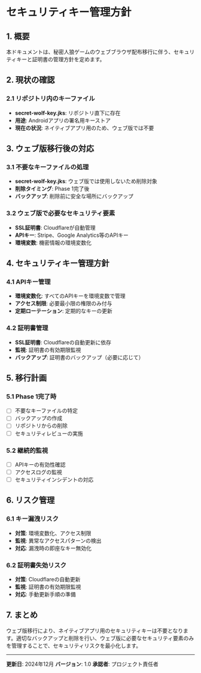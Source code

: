 # セキュリティキー管理方針

## 1. 概要

本ドキュメントは、秘密人狼ゲームのウェブブラウザ配布移行に伴う、セキュリティキーと証明書の管理方針を定めます。

## 2. 現状の確認

### 2.1 リポジトリ内のキーファイル
- **secret-wolf-key.jks**: リポジトリ直下に存在
- **用途**: Androidアプリの署名用キーストア
- **現在の状況**: ネイティブアプリ用のため、ウェブ版では不要

## 3. ウェブ版移行後の対応

### 3.1 不要なキーファイルの処理
- **secret-wolf-key.jks**: ウェブ版では使用しないため削除対象
- **削除タイミング**: Phase 1完了後
- **バックアップ**: 削除前に安全な場所にバックアップ

### 3.2 ウェブ版で必要なセキュリティ要素
- **SSL証明書**: Cloudflareが自動管理
- **APIキー**: Stripe、Google Analytics等のAPIキー
- **環境変数**: 機密情報の環境変数化

## 4. セキュリティキー管理方針

### 4.1 APIキー管理
- **環境変数化**: すべてのAPIキーを環境変数で管理
- **アクセス制限**: 必要最小限の権限のみ付与
- **定期ローテーション**: 定期的なキーの更新

### 4.2 証明書管理
- **SSL証明書**: Cloudflareの自動更新に依存
- **監視**: 証明書の有効期限監視
- **バックアップ**: 証明書のバックアップ（必要に応じて）

## 5. 移行計画

### 5.1 Phase 1完了時
- [ ] 不要なキーファイルの特定
- [ ] バックアップの作成
- [ ] リポジトリからの削除
- [ ] セキュリティレビューの実施

### 5.2 継続的監視
- [ ] APIキーの有効性確認
- [ ] アクセスログの監視
- [ ] セキュリティインシデントの対応

## 6. リスク管理

### 6.1 キー漏洩リスク
- **対策**: 環境変数化、アクセス制限
- **監視**: 異常なアクセスパターンの検出
- **対応**: 漏洩時の即座なキー無効化

### 6.2 証明書失効リスク
- **対策**: Cloudflareの自動更新
- **監視**: 証明書の有効期限監視
- **対応**: 手動更新手順の準備

## 7. まとめ

ウェブ版移行により、ネイティブアプリ用のセキュリティキーは不要となります。適切なバックアップと削除を行い、ウェブ版に必要なセキュリティ要素のみを管理することで、セキュリティリスクを最小化します。

---

**更新日**: 2024年12月
**バージョン**: 1.0
**承認者**: プロジェクト責任者
